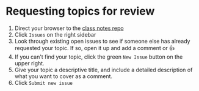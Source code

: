 # Requesting topics for review
1. Direct your browser to the [class notes repo](bit.ly/tiy-fall-notes)
2. Click `Issues` on the right sidebar
3. Look through existing open issues to see if someone else has already requested your topic. If so, open it up and add a comment or :thumbsup:
4. If you can't find your topic, click the green `New Issue` button on the upper right.
5. Give your topic a descriptive title, and include a detailed description of what you want to cover as a comment.
6. Click `Submit new issue`
